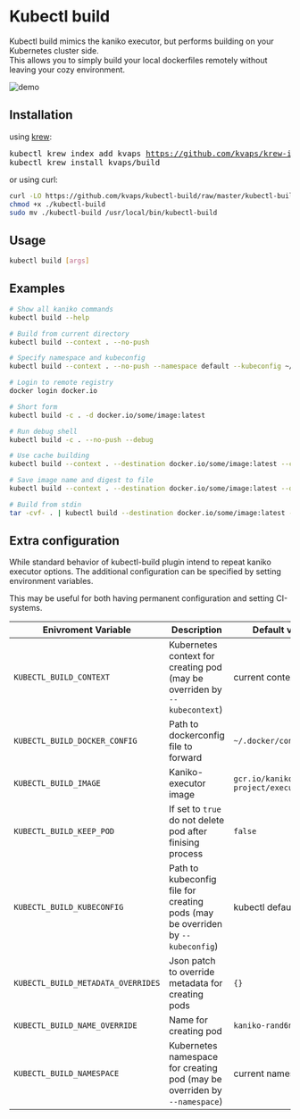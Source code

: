 # Kubectl build

Kubectl build mimics the kaniko executor, but performs building on your Kubernetes cluster side.  
This allows you to simply build your local dockerfiles remotely without leaving your cozy environment.

![demo](https://gist.githubusercontent.com/kvaps/7d823b727a87d244d1f25deb5ff592da/raw/13062e62deb269f9385bc1c995382a589c34f04b/kubectl-build.gif)

## Installation

using [krew](https://krew.sigs.k8s.io/):

<pre>
kubectl krew index add kvaps <a href="https://github.com/kvaps/krew-index">https://github.com/kvaps/krew-index</a>
kubectl krew install kvaps/build
</pre>

or using curl:

```bash
curl -LO https://github.com/kvaps/kubectl-build/raw/master/kubectl-build
chmod +x ./kubectl-build
sudo mv ./kubectl-build /usr/local/bin/kubectl-build
```

## Usage

```bash
kubectl build [args]
```

## Examples

```bash
# Show all kaniko commands
kubectl build --help

# Build from current directory
kubectl build --context . --no-push

# Specify namespace and kubeconfig
kubectl build --context . --no-push --namespace default --kubeconfig ~/.kube/someconfig

# Login to remote registry
docker login docker.io

# Short form
kubectl build -c . -d docker.io/some/image:latest

# Run debug shell
kubectl build -c . --no-push --debug

# Use cache building
kubectl build --context . --destination docker.io/some/image:latest --cache --cache-repo docker.io/some/cache

# Save image name and digest to file
kubectl build --context . --destination docker.io/some/image:latest --digest-file /tmp/digest --image-name-with-digest-file /tmp/image

# Build from stdin
tar -cvf- . | kubectl build --destination docker.io/some/image:latest --context tar://stdin
```

## Extra configuration

While standard behavior of kubectl-build plugin intend to repeat kaniko executor options. The additional configuration can be specified by setting environment variables.

This may be useful for both having permanent configuration and setting CI-systems.

| Enivroment Variable                | Description                                                                    | Default value                    |
|------------------------------------|--------------------------------------------------------------------------------|----------------------------------|
| `KUBECTL_BUILD_CONTEXT`            | Kubernetes context for creating pod (may be overriden by `--kubecontext`)      | current context                  |
| `KUBECTL_BUILD_DOCKER_CONFIG`      | Path to dockerconfig file to forward                                           | `~/.docker/config.json`          |
| `KUBECTL_BUILD_IMAGE`              | Kaniko-executor image                                                          | `gcr.io/kaniko-project/executor` |
| `KUBECTL_BUILD_KEEP_POD`           | If set to `true` do not delete pod after finising process                      | `false`                          |
| `KUBECTL_BUILD_KUBECONFIG`         | Path to kubeconfig file for creating pods (may be overriden by `--kubeconfig`) | kubectl defaults                 |
| `KUBECTL_BUILD_METADATA_OVERRIDES` | Json patch to override metadata for creating pods                              | `{}`                             |
| `KUBECTL_BUILD_NAME_OVERRIDE`      | Name for creating pod                                                          | `kaniko-rand6n`                  |
| `KUBECTL_BUILD_NAMESPACE`          | Kubernetes namespace for creating pod (may be overriden by `--namespace`)      | current namespace                |
